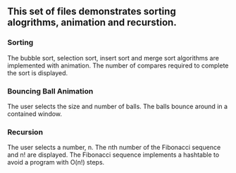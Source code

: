 ## This set of files demonstrates sorting alogrithms, animation and recurstion. 
### Sorting
The bubble sort, selection sort, insert sort and merge sort algorithms are implemented with animation. The number of compares required to complete the sort is displayed.
### Bouncing Ball Animation
The user selects the size and number of balls. The balls bounce around in a contained window.
### Recursion
The user selects a number, n. The nth number of the Fibonacci sequence and n! are displayed.  The Fibonacci sequence implements a hashtable to avoid a program with O(n!) steps.
